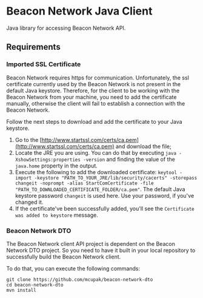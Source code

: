 # Beacon Network Java Client
Java library for accessing Beacon Network API.

## Requirements
### Imported SSL Certificate
Beacon Network requires https for communication. Unfortunately, the ssl certificate currently used by the Beacon Network
is not present in the default Java keystore. Therefore, for the client to be working with the Beacon Network from your
machine, you need to add the certificate manually, otherwise the client will fail to establish a connection with the
Beacon Network.

Follow the next steps to download and add the certificate to your Java keystore.

1. Go to the [http://www.startssl.com/certs/ca.pem](http://www.startssl.com/certs/ca.pem) and download the file;
2. Locate the JRE you are using. You can do that by executing `java -XshowSettings:properties -version` and finding the
value of the `java.home` property in the output.
3. Execute the following to add the downloaded certificate: `keytool -import -keystore "PATH_TO_YOUR_JRE/lib/security/cacerts"
-storepass changeit -noprompt -alias StartComCertificate -file "PATH_TO_DOWNLOADED_CERTIFICATE_FOLDER/ca.pem"`. The
default Java keystore password `changeit` is used here. Use your password, if you've changed it.
4. If the certificate've been successfully added, you'll see the `Certificate was added to keystore` message.

### Beacon Network DTO
The Beacon Network client API project is dependent on the Beacon Network DTO project. So you need to have it built in
your local repository to successfully build the Beacon Network client.

To do that, you can execute the following commands:
```
git clone https://github.com/mcupak/beacon-network-dto
cd beacon-network-dto
mvn install
```